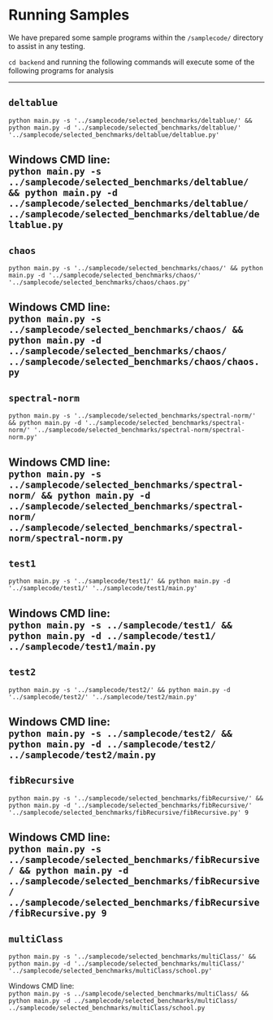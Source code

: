
# Running Samples #

We have prepared some sample programs within the `/samplecode/` directory to assist in any testing.

`cd backend` and running the following commands will execute some of the following programs for analysis

----

## `deltablue` ##
`python main.py -s '../samplecode/selected_benchmarks/deltablue/' && python main.py -d '../samplecode/selected_benchmarks/deltablue/' '../samplecode/selected_benchmarks/deltablue/deltablue.py'` 
<br>

Windows CMD line: <br>
`python main.py -s ../samplecode/selected_benchmarks/deltablue/ && python main.py -d ../samplecode/selected_benchmarks/deltablue/ ../samplecode/selected_benchmarks/deltablue/deltablue.py`
----

## `chaos` ##
`python main.py -s '../samplecode/selected_benchmarks/chaos/' && python main.py -d '../samplecode/selected_benchmarks/chaos/' '../samplecode/selected_benchmarks/chaos/chaos.py'` 
<br>

Windows CMD line: <br>
`python main.py -s ../samplecode/selected_benchmarks/chaos/ && python main.py -d ../samplecode/selected_benchmarks/chaos/ ../samplecode/selected_benchmarks/chaos/chaos.py`
----

## `spectral-norm` ##
`python main.py -s '../samplecode/selected_benchmarks/spectral-norm/' && python main.py -d '../samplecode/selected_benchmarks/spectral-norm/' '../samplecode/selected_benchmarks/spectral-norm/spectral-norm.py'` 
<br>

Windows CMD line: <br>
`python main.py -s ../samplecode/selected_benchmarks/spectral-norm/ && python main.py -d ../samplecode/selected_benchmarks/spectral-norm/ ../samplecode/selected_benchmarks/spectral-norm/spectral-norm.py`
----

## `test1` ##
`python main.py -s '../samplecode/test1/' && python main.py -d '../samplecode/test1/' '../samplecode/test1/main.py'` 
<br>

Windows CMD line: <br>
`python main.py -s ../samplecode/test1/ && python main.py -d ../samplecode/test1/ ../samplecode/test1/main.py` 
----

## `test2` ##
`python main.py -s '../samplecode/test2/' && python main.py -d '../samplecode/test2/' '../samplecode/test2/main.py'` 
<br>

Windows CMD line: <br>
`python main.py -s ../samplecode/test2/ && python main.py -d ../samplecode/test2/ ../samplecode/test2/main.py` 
----

## `fibRecursive` ##
`python main.py -s '../samplecode/selected_benchmarks/fibRecursive/' && python main.py -d '../samplecode/selected_benchmarks/fibRecursive/' '../samplecode/selected_benchmarks/fibRecursive/fibRecursive.py' 9` <br>


Windows CMD line: <br>
`python main.py -s ../samplecode/selected_benchmarks/fibRecursive/ && python main.py -d ../samplecode/selected_benchmarks/fibRecursive/ ../samplecode/selected_benchmarks/fibRecursive/fibRecursive.py 9`
----

## `multiClass` ##
`python main.py -s '../samplecode/selected_benchmarks/multiClass/' && python main.py -d '../samplecode/selected_benchmarks/multiClass/' '../samplecode/selected_benchmarks/multiClass/school.py'`


Windows CMD line: <br>
`python main.py -s ../samplecode/selected_benchmarks/multiClass/ && python main.py -d ../samplecode/selected_benchmarks/multiClass/ ../samplecode/selected_benchmarks/multiClass/school.py`